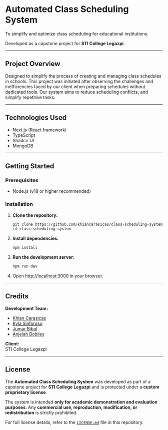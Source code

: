 # Automated Class Scheduling System

To simplify and optimize class scheduling for educational institutions. 

Developed as a capstone project for **STI College Legazpi**.

---

## Project Overview

Designed to simplify the process of creating and managing class schedules in schools. This project was initiated after observing the challenges and inefficiencies faced by our client when preparing schedules without dedicated tools. Our system aims to reduce scheduling conflicts, and simplify repetitive tasks.

---

## Technologies Used

- Next.js (React framework)
- TypeScript
- Shadcn UI
- MongoDB

---

## Getting Started

### Prerequisites

- Node.js (v18 or higher recommended)

### Installation

1. **Clone the repository:**
   ```bash
   git clone https://github.com/khiancarasicas/class-scheduling-system.git
   cd class-scheduling-system
   ```

2. **Install dependencies:**
   ```bash
   npm install
   ```

3. **Run the development server:**
   ```bash
   npm run dev
   ```

4. Open [http://localhost:3000](http://localhost:3000) in your browser.

---

## Credits

**Development Team:**  
- [Khian Carasicas](mailto:khiancarasicas@gmail.com)
- [Kyla Sinforoso](mailto:kayesinforoso@gmail.com)
- [Jumar Bibal](mailto:bibaljums@gmail.com)
- [Anjelah Bobiles](mailto:anjelahbobiles@gmail.com)

**Client:**  
STI College Legazpi

---

## License

The **Automated Class Scheduling System** was developed as part of a capstone project for **STI College Legazpi** and is protected under a **custom proprietary license**.

The system is intended **only for academic demonstration and evaluation purposes**.
Any **commercial use, reproduction, modification, or redistribution** is strictly prohibited.

For full license details, refer to the [`LICENSE.md`](./LICENSE.md) file in this repository.
